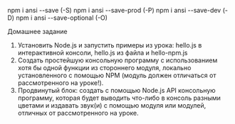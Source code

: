 npm i ansi --save (-S)
npm i ansi --save-prod (-P)
npm i ansi --save-dev (-D)
npm i ansi --save-optional (-O)

Домашнее задание
1) Установить Node.js и запустить примеры из урока: hello.js в
интерактивной консоли, hello.js из файла и hello-npm.js
2) Создать простейшую консольную программу с использованием хотя
бы одной функции из стороннего модуля, локально установленного
с помощью NPM (модуль должен отличаться от рассмотренного на
уроке!).
3) Продвинутый блок: создать с помощью Node.js API консольную
программу, которая будет выводить что-либо в консоль разными
цветами и издавать звук(и) с помощью модуля или модулей,
отличных от рассмотренного на уроке.

